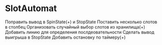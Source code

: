 # SlotAutomat

Поправить вывод в SpinState(+) и StopState
Поставить несколько слотов в столбец
Организовать случайный выбор слотов из хранилища(+)
Добавить линию для определения послдеовательности
Сделать вывод выигрыша в StopState
Добавить остановку по таймеру(+)